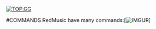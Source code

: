 [![TOP.GG](https://top.gg/api/widget/668481980547072007.svg)](https://top.gg/bot/668481980547072007)

#COMMANDS
RedMusic have many commands:[![IMGUR](https://imgur.com/S32ztT1)]
